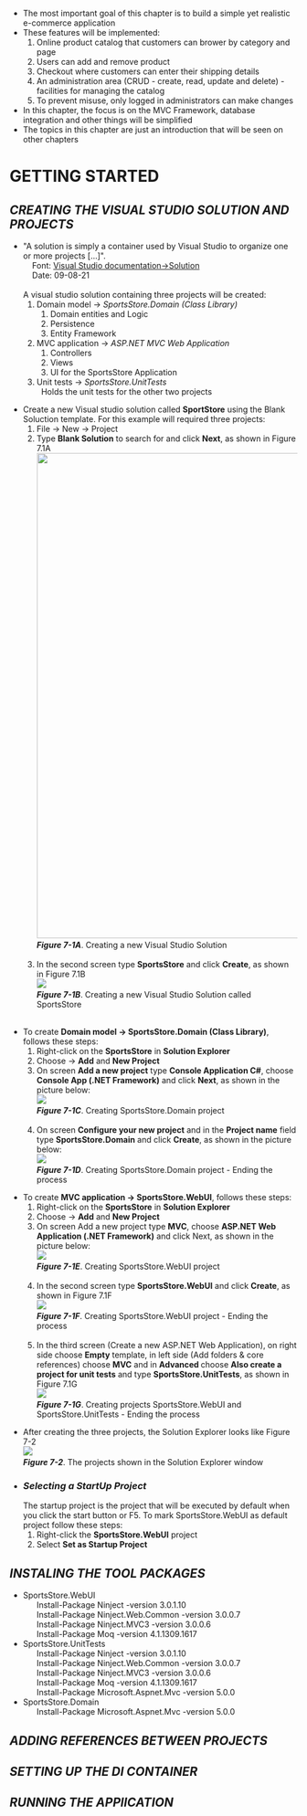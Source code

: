 <ul>
  <li>
    The most important goal of this chapter is to build a simple yet realistic e-commerce application
  </li>
  <li>
    These features will be implemented:
    <ol>
      <li>Online product catalog that customers can brower by category and page</li>
      <li>Users can add and remove product</li>
      <li>Checkout where customers can enter their shipping details</li>
      <li>An administration area (CRUD - create, read, update and delete) - facilities for managing the catalog</li>
      <li>To prevent misuse, only logged in administrators can make changes</li>
    </ol>
  </li>
  <li>In this chapter, the focus is on the MVC Framework, database integration and other things will be simplified</li>
  <li>The topics in this chapter are just an introduction that will be seen on other chapters</li>
</ul>

<h1>GETTING STARTED</h1>

<h2><i>CREATING THE VISUAL STUDIO SOLUTION AND PROJECTS</i></h2>

<ul>
  <li>
    "A solution is simply a container used by Visual Studio to organize one or more projects [...]".<br />
    &nbsp;&nbsp;&nbsp;&nbsp;Font: <a href="https://docs.microsoft.com/en-us/visualstudio/get-started/tutorial-projects-solutions?view=vs-2019">Visual Studio documentation->Solution</a> <br />
    &nbsp;&nbsp;&nbsp;&nbsp;Date: 09-08-21<br /><br />
    A visual studio solution containing three projects will be created:
    <ol>
      <li>
        Domain model -> <i>SportsStore.Domain (Class Library)</i><br />
        <ol>
          <li>Domain entities and Logic</li>
          <li>Persistence</li>
          <li>Entity Framework</li>
        </ol>
      </li>
      <li>
        MVC application -> <i>ASP.NET MVC Web Application</i><br />
        <ol>
          <li>Controllers</li>
          <li>Views</li>
          <li>UI for the SportsStore Application</li>
        </ol>        
      </li>
      <li>
        Unit tests -> <i>SportsStore.UnitTests</i><br />
        &nbsp&nbspHolds the unit tests for the other two projects
      </li>
    </ol>
  </li>
</ul>

<ul>
  <li>
    Create a new Visual studio solution called <b>SportStore</b> using the Blank Soluction template. For this example will required three projects:
    <ol>
      <li>File -> New -> Project</li>
      <li> 
        Type <b>Blank Solution</b> to search for and click <b>Next</b>, as shown in Figure 7.1A<br />
        <img src="Pictures/Figure 7_1.png" width=850px /><br />
        <i><strong>Figure 7-1A</strong></i>. Creating a new Visual Studio Solution
        <br /><br />
      </li>
      <li>
        In the second screen type <b>SportsStore</b> and click <b>Create</b>, as shown in Figure 7.1B<br />
        <img src="Pictures/Figure 7_1B.png" /><br />
        <i><strong>Figure 7-1B</strong></i>. Creating a new Visual Studio Solution called SportsStore<br />
      </li>
    </ol><br />
  </li>
</ul>

<ul>
 <li>
    To create <b>Domain model -> SportsStore.Domain (Class Library)</b>, follows these steps:
    <ol>
      <li>Right-click on the <b>SportsStore</b> in <b>Solution Explorer</b></li>
      <li>Choose -> <b>Add</b> and <b>New Project</b></li>
      <li>
        On screen <b>Add a new project</b>  type <b>Console Application C#</b>, choose <b>Console App (.NET Framework)</b> and click <b>Next</b>, as shown in the picture below:<br />
        <img src="Pictures/Figure 7_1C.png" /><br />
        <i><strong>Figure 7-1C</strong></i>. Creating SportsStore.Domain project<br /><br />
      </li>
      <li>
        On screen <b>Configure your new project</b> and in the <b>Project name</b> field type <b>SportsStore.Domain</b> and click <b>Create</b>, as shown in the picture below:<br />
        <img src="Pictures/Figure 7_1D.png" /><br />
        <i><strong>Figure 7-1D</strong></i>. Creating SportsStore.Domain project - Ending the process<br />
      </li>
    </ol>
  </li>
</ul>

<ul>
  <li>
      To create <b>MVC application -> SportsStore.WebUI</b>, follows these steps:
      <ol>
        <li>Right-click on the <b>SportsStore</b> in <b>Solution Explorer</b></li>
        <li>Choose -> <b>Add</b> and <b>New Project</b></li>
        <li>On screen Add a new project type <b>MVC</b>, choose <b>ASP.NET Web Application (.NET Framework)</b> and click Next, as shown in the picture below:<br />
          <img src="Pictures/Figure 7_1E.png" /><br />
          <i><strong>Figure 7-1E</strong></i>. Creating SportsStore.WebUI project<br /><br />
        </li>
        <li>
          In the second screen type <b>SportsStore.WebUI</b> and click <b>Create</b>, as shown in Figure 7.1F<br />
          <img src="Pictures/Figure 7_1F.png" /><br />
          <i><strong>Figure 7-1F</strong></i>. Creating SportsStore.WebUI project - Ending the process<br /><br />
        </li>
        <li>In the third screen (Create a new ASP.NET Web Application),  on right side choose <b>Empty</b> template, in left side (Add folders & core references) choose <b>MVC</b> and in <b>Advanced </b> choose <b>Also create a project for unit tests</b> and type <b>SportsStore.UnitTests</b>, as shown in Figure 7.1G<br />
          <img src="Pictures/Figure 7_1G.png" /><br />
          <i><strong>Figure 7-1G</strong></i>. Creating projects SportsStore.WebUI and SportsStore.UnitTests  - Ending the process<br />
      </ol>
    </li>
</ul>

<ul>
  <li>
    After creating the three projects, the Solution Explorer looks like Figure 7-2<br />
    <img src="Pictures/Figure 7_2.png" /><br />
    <i><strong>Figure 7-2</strong></i>. The projects shown in the Solution Explorer window<br />
  </li>
</ul>

<ul>
  <li>
    <h3><i>Selecting a StartUp Project</i></h3>
    The startup project is the project that will be executed by default when you click the start button or F5. To mark SportsStore.WebUI as default project follow these steps:<br />
    <ol>
      <li>Right-click the <b>SportsStore.WebUI</b> project</li>
      <li>Select <b>Set as Startup Project</b></li>
    </ol>
  </li>
</ul>

<h2><i>INSTALING THE TOOL PACKAGES</i></h2>

<ul>
  <li>
    SportsStore.WebUI<br />
      &nbsp;&nbsp;&nbsp;&nbsp;&nbsp;&nbsp;Install-Package Ninject -version 3.0.1.10 <br />
      &nbsp;&nbsp;&nbsp;&nbsp;&nbsp;&nbsp;Install-Package Ninject.Web.Common -version 3.0.0.7<br />
      &nbsp;&nbsp;&nbsp;&nbsp;&nbsp;&nbsp;Install-Package Ninject.MVC3 -version 3.0.0.6<br />
      &nbsp;&nbsp;&nbsp;&nbsp;&nbsp;&nbsp;Install-Package Moq -version 4.1.1309.1617 <br />
  </li>
  <li>
    SportsStore.UnitTests<br />
      &nbsp;&nbsp;&nbsp;&nbsp;&nbsp;&nbsp;Install-Package Ninject -version 3.0.1.10 <br />
      &nbsp;&nbsp;&nbsp;&nbsp;&nbsp;&nbsp;Install-Package Ninject.Web.Common -version 3.0.0.7  <br />
      &nbsp;&nbsp;&nbsp;&nbsp;&nbsp;&nbsp;Install-Package Ninject.MVC3 -version 3.0.0.6 <br />
      &nbsp;&nbsp;&nbsp;&nbsp;&nbsp;&nbsp;Install-Package Moq -version 4.1.1309.1617  <br />
      &nbsp;&nbsp;&nbsp;&nbsp;&nbsp;&nbsp;Install-Package Microsoft.Aspnet.Mvc -version 5.0.0 <br />
  </li>
  <li>
    SportsStore.Domain<br />
      &nbsp;&nbsp;&nbsp;&nbsp;&nbsp;&nbsp;Install-Package Microsoft.Aspnet.Mvc -version 5.0.0 <br />
  </li>
</ul>

<h2><i>ADDING REFERENCES BETWEEN PROJECTS</i></h2>
<h2><i>SETTING UP THE DI CONTAINER</i></h2>
<h2><i>RUNNING THE APPlICATION</i></h2>
